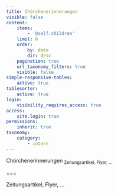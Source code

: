 ```yaml
---
title: Chörchenerinnerungen
visible: false
content:
    items:
        - '@self.children'
    limit: 6
    order:
        by: date
        dir: desc
    pagination: true
    url_taxonomy_filters: true
    visible: false
simple-responsive-tables:
    active: true
tablesorter:
    active: true
login:
    visibility_requires_access: true
access:
    site.login: true
permissions:
    inherit: true
taxonomy:
    category:
        - intern
---
```


<span class="h2">Chörchenerinnerungen</span> <sub>Zeitungsartikel, Flyer, ...</sub>


===

Zeitungsartikel, Flyer, ...